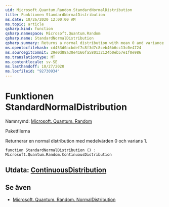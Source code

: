 ```yaml
---
uid: Microsoft.Quantum.Random.StandardNormalDistribution
title: Funktionen StandardNormalDistribution
ms.date: 10/26/2020 12:00:00 AM
ms.topic: article
qsharp.kind: function
qsharp.namespace: Microsoft.Quantum.Random
qsharp.name: StandardNormalDistribution
qsharp.summary: Returns a normal distribution with mean 0 and variance 1.
ms.openlocfilehash: cd453d0acbdef7c8f3d7c8ceb46b6cc13c0e4724
ms.sourcegitcommit: 29e0d88a30e4166fa580132124b0eb57e1f0e986
ms.translationtype: MT
ms.contentlocale: sv-SE
ms.lasthandoff: 10/27/2020
ms.locfileid: "92730934"
---
```

# <a name="standardnormaldistribution-function"></a>Funktionen StandardNormalDistribution

Namnrymd: [Microsoft. Quantum. Random](xref:Microsoft.Quantum.Random)

Paketfilerna [](https://nuget.org/packages/)


Returnerar en normal distribution med medelvärden 0 och varians 1.

```qsharp
function StandardNormalDistribution () : Microsoft.Quantum.Random.ContinuousDistribution
```


## <a name="output--continuousdistribution"></a>Utdata: [ContinuousDistribution](xref:Microsoft.Quantum.Random.ContinuousDistribution)



## <a name="see-also"></a>Se även

- [Microsoft. Quantum. Random. NormalDistribution](xref:Microsoft.Quantum.Random.NormalDistribution)